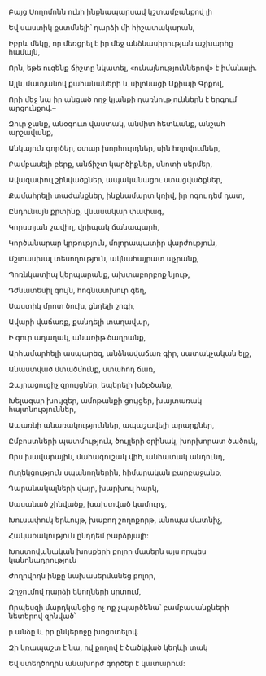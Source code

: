 Բայց Սողոմոնն ունի ինքնապարսավ կշտամբանքով լի

Եվ սաստիկ քստմնելի՝ դարձի մի հիշատակարան,

Իբրև մեկը, որ մեռցրել է իր մեջ անձնասիրության աշխարհը համայն,

Որն, եթե ուզենք ճիշտը նկատել, «ունայնություններով» է իմանալի.

Այլև մատյանով քահանաների և սիլոնացի Աքիայի Գրքով,

Որի մեջ նա իր անցած ողջ կյանքի դառնություններն է երգում արցունքով.–

Զուր ջանք, անօգուտ վաստակ, անմիտ հետևանք, անշահ արշավանք,

Անկայուն գործեր, օտար խորհուրդներ, սին հոլովումներ,

Բամբասելի բերք, անճիշտ կարծիքներ, սնոտի սերմեր,

Ավազափուլ շինվածքներ, ապականացու ստացվածքներ,

Քամահրելի տաժանքներ, ինքնամարտ կռիվ, իր ոգու դեմ դատ,

Ընդունայն քրտինք, վնասակար փափագ,

Կորստյան շավիղ, վրիպակ ճանապարհ,

Կործանարար կրթություն, մոլորապատիր վարժություն,

Մշտասխալ տեսողություն, ակնահայրատ պչրանք,

Պոռնկատիպ կերպարանք, ախտաբորբոք նյութ,

Դժնատեսիլ գույն, հոգնատխուր գեղ,

Սաստիկ մրոտ ծուխ, ցնդելի շոգի,

Ավարի վաճառք, քանդելի տաղավար,

Ի զուր աղաղակ, անառիթ ծաղրանք,

Արհամարհելի ասպարեզ, անձնավաճառ գիր, սատակչական ելք,

Անաստված մտածմունք, ստահոդ ճառ,

Զայրացուցիչ զրույցներ, եպերելի խծբծանք,

Խելագար խույզեր, ամոթանքի ցույցեր, խայտառակ հայտնություններ,

Ապառնի անառակություններ, ապաշավելի արարքներ,

Ըմբոստների պատմություն, ծույլերի օրինակ, խորխորատ ծածուկ,

Որս խավարային, մահագուշակ վիհ, անհատակ անդունդ,

Ուղեկցություն սպանողներին, հիմարական բարբաջանք,

Դարանակալների վայր, խարխուլ հարկ,

Սասանած շինվածք, խախտված կամուրջ,

Խուսափուկ երևույթ, խաբող շողոքորթ, անոպա մատնիչ,

Հակառակություն ընդդեմ բարձրյալի:

Խոստովանական խոսքերի բոլոր մասերն այս որպես կանոնադրություն

Ժողովողն ինքը նախասերմանեց բոլոր,

Զղջումով դարձի եկողների սրտում,

Որպեսզի մարդկանցից ոչ ոք չպարծենա՝ բամբասանքների նետերով զինված՝

ր անձը և իր ընկերոջը խոցոտելով.

Զի կռապաշտ է նա, ով քողով է ծածկված կեղևի տակ

Եվ ստեղծողին անախորժ գործեր է կատարում: